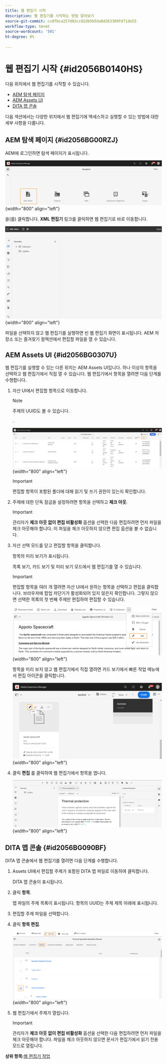 ```yaml
---
title: 웹 편집기 시작
description: 웹 편집기를 시작하는 방법 알아보기
source-git-commit: cc0fbca257d82cc82db5b5da8d263309fd71de55
workflow-type: tm+mt
source-wordcount: '501'
ht-degree: 0%

---
```



# 웹 편집기 시작 {#id2056B0140HS}

다음 위치에서 웹 편집기를 시작할 수 있습니다.

- [AEM 탐색 페이지](#id2056BG00RZJ)
- [AEM Assets UI](#id2056BG0307U)
- [DITA 맵 콘솔](#id2056BG090BF)

다음 섹션에서는 다양한 위치에서 웹 편집기에 액세스하고 실행할 수 있는 방법에 대한 세부 사항을 다룹니다.

## AEM 탐색 페이지 {#id2056BG00RZJ}

AEM에 로그인하면 탐색 페이지가 표시됩니다.

![](images/web-editor-from-navigation-page_cs.png){width="800" align="left"}

을(를) 클릭합니다. **XML 편집기** 링크를 클릭하면 웹 편집기로 바로 이동합니다.

![](images/web-editor-launch-page.png){width="800" align="left"}

파일을 선택하지 않고 웹 편집기를 실행하면 빈 웹 편집기 화면이 표시됩니다. AEM 저장소 또는 즐겨찾기 컬렉션에서 편집할 파일을 열 수 있습니다.

## AEM Assets UI {#id2056BG0307U}

웹 편집기를 실행할 수 있는 다른 위치는 AEM Assets UI입니다. 하나 이상의 항목을 선택하고 웹 편집기에서 직접 열 수 있습니다. 웹 편집기에서 항목을 열려면 다음 단계를 수행합니다.

1. 자산 UI에서 편집할 항목으로 이동합니다.

   >[!NOTE]
   >
   > 주제의 UUID도 볼 수 있습니다.

   .

   ![](images/assets_ui_with_uuid_cs.png){width="800" align="left"}

   >[!IMPORTANT]
   >
   > 편집할 항목이 포함된 폴더에 대해 읽기 및 쓰기 권한이 있는지 확인합니다.

1. 주제에 대한 단독 잠금을 설정하려면 항목을 선택하고 **체크 아웃**.

   >[!IMPORTANT]
   >
   > 관리자가 **체크 아웃 없이 편집 비활성화** 옵션을 선택한 다음 편집하려면 먼저 파일을 체크 아웃해야 합니다. 이 파일을 체크 아웃하지 않으면 편집 옵션을 볼 수 없습니다.

1. 자산 선택 모드를 닫고 편집할 항목을 클릭합니다.

   항목의 미리 보기가 표시됩니다.

   목록 보기, 카드 보기 및 미리 보기 모드에서 웹 편집기를 열 수 있습니다.

   >[!IMPORTANT]
   >
   > 편집할 항목을 여러 개 열려면 자산 UI에서 원하는 항목을 선택하고 편집을 클릭합니다. 브라우저에 팝업 차단기가 활성화되어 있지 않은지 확인합니다. 그렇지 않으면 선택한 목록의 첫 번째 주제만 편집하여 편집할 수 있습니다.

   ![](images/edit-from-preview_cs.png){width="800" align="left"}

   항목을 미리 보지 않고 웹 편집기에서 직접 열려면 카드 보기에서 빠른 작업 메뉴에서 편집 아이콘을 클릭합니다.

   ![](images/edit-topic-from-quick-action_cs.png){width="800" align="left"}

1. 클릭 **편집** 를 클릭하여 웹 편집기에서 항목을 엽니다.

   ![](images/edit-mode.png){width="800" align="left"}


## DITA 맵 콘솔 {#id2056BG090BF}

DITA 맵 콘솔에서 웹 편집기를 열려면 다음 단계를 수행합니다.

1. Assets UI에서 편집할 주제가 포함된 DITA 맵 파일로 이동하여 클릭합니다.

   DITA 맵 콘솔이 표시됩니다.

1. 클릭 **항목**.

   맵 파일의 주제 목록이 표시됩니다. 항목의 UUID는 주제 제목 아래에 표시됩니다.

1. 편집할 주제 파일을 선택합니다.

1. 클릭 **항목 편집**.

   ![](images/edit-topics-map-console_cs.png){width="800" align="left"}

1. 웹 편집기에서 주제가 열립니다.

   >[!IMPORTANT]
   >
   > 관리자가 **체크 아웃 없이 편집 비활성화** 옵션을 선택한 다음 편집하려면 먼저 파일을 체크 아웃해야 합니다. 파일을 체크 아웃하지 않으면 문서가 편집기에서 읽기 전용 모드로 열립니다.


**상위 항목:**[&#x200B;웹 편집기 작업](web-editor.md)

